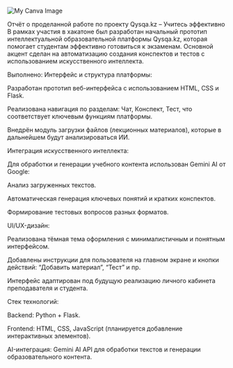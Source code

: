 ![My Canva Image](https://media.canva.com/v2/image-resize/format:PNG/height:257/quality:100/uri:ifs%3A%2F%2F%2Ff23bc718-a9d7-46f4-b167-2ca70dcca45e/watermark:F/width:550?csig=AAAAAAAAAAAAAAAAAAAAAJwKH9XS3dzMvlYQJmQenmr7kjj45G3VyRIJphDq7jHL&exp=1746340438&osig=AAAAAAAAAAAAAAAAAAAAAEGacjdFOv7IhJOJcO7wTqEQzWcRqeWRnyNTR_t0RiIz&signer=media-rpc&x-canva-quality=thumbnail_large)


Отчёт о проделанной работе по проекту Qysqa.kz – Учитесь эффективно
В рамках участия в хакатоне был разработан начальный прототип интеллектуальной образовательной платформы Qysqa.kz, которая помогает студентам эффективно готовиться к экзаменам. Основной акцент сделан на автоматизацию создания конспектов и тестов с использованием искусственного интеллекта.

Выполнено:
Интерфейс и структура платформы:

Разработан прототип веб-интерфейса с использованием HTML, CSS и Flask.

Реализована навигация по разделам: Чат, Конспект, Тест, что соответствует ключевым функциям платформы.

Внедрён модуль загрузки файлов (лекционных материалов), которые в дальнейшем будут анализироваться ИИ.

Интеграция искусственного интеллекта:

Для обработки и генерации учебного контента использован Gemini AI от Google:

Анализ загруженных текстов.

Автоматическая генерация ключевых понятий и кратких конспектов.

Формирование тестовых вопросов разных форматов.

UI/UX-дизайн:

Реализована тёмная тема оформления с минималистичным и понятным интерфейсом.

Добавлены инструкции для пользователя на главном экране и кнопки действий: “Добавить материал”, “Тест” и пр.

Интерфейс адаптирован под будущую реализацию личного кабинета преподавателя и студента.

Стек технологий:

Backend: Python + Flask.

Frontend: HTML, CSS, JavaScript (планируется добавление интерактивных элементов).

AI-интеграция: Gemini AI API для обработки текстов и генерации образовательного контента.

